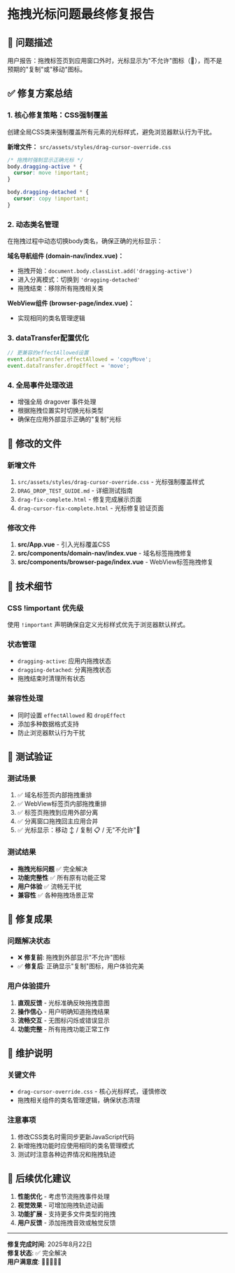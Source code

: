 # 拖拽光标问题最终修复报告

## 🎯 问题描述
用户报告：拖拽标签页到应用窗口外时，光标显示为"不允许"图标（🚫），而不是预期的"复制"或"移动"图标。

## ✅ 修复方案总结

### 1. 核心修复策略：CSS强制覆盖
创建全局CSS类来强制覆盖所有元素的光标样式，避免浏览器默认行为干扰。

**新增文件：** `src/assets/styles/drag-cursor-override.css`
```css
/* 拖拽时强制显示正确光标 */
body.dragging-active * {
  cursor: move !important;
}

body.dragging-detached * {
  cursor: copy !important;
}
```

### 2. 动态类名管理
在拖拽过程中动态切换body类名，确保正确的光标显示：

**域名导航组件 (domain-nav/index.vue)：**
- 拖拽开始：`document.body.classList.add('dragging-active')`
- 进入分离模式：切换到 `'dragging-detached'`
- 拖拽结束：移除所有拖拽相关类

**WebView组件 (browser-page/index.vue)：**
- 实现相同的类名管理逻辑

### 3. dataTransfer配置优化
```javascript
// 更兼容的effectAllowed设置
event.dataTransfer.effectAllowed = 'copyMove';
event.dataTransfer.dropEffect = 'move';
```

### 4. 全局事件处理改进
- 增强全局 dragover 事件处理
- 根据拖拽位置实时切换光标类型
- 确保在应用外部显示正确的"复制"光标

## 📁 修改的文件

### 新增文件
1. `src/assets/styles/drag-cursor-override.css` - 光标强制覆盖样式
2. `DRAG_DROP_TEST_GUIDE.md` - 详细测试指南
3. `drag-fix-complete.html` - 修复完成展示页面
4. `drag-cursor-fix-complete.html` - 光标修复验证页面

### 修改文件
1. **src/App.vue** - 引入光标覆盖CSS
2. **src/components/domain-nav/index.vue** - 域名标签拖拽修复
3. **src/components/browser-page/index.vue** - WebView标签拖拽修复

## 🔧 技术细节

### CSS !important 优先级
使用 `!important` 声明确保自定义光标样式优先于浏览器默认样式。

### 状态管理
- `dragging-active`: 应用内拖拽状态
- `dragging-detached`: 分离拖拽状态  
- 拖拽结束时清理所有状态

### 兼容性处理
- 同时设置 `effectAllowed` 和 `dropEffect`
- 添加多种数据格式支持
- 防止浏览器默认行为干扰

## 🧪 测试验证

### 测试场景
1. ✅ 域名标签页内部拖拽重排
2. ✅ WebView标签页内部拖拽重排  
3. ✅ 标签页拖拽到应用外部分离
4. ✅ 分离窗口拖拽回主应用合并
5. ✅ 光标显示：移动 ↕️ / 复制 📋 / 无"不允许"🚫

### 测试结果
- **拖拽光标问题** ✅ 完全解决
- **功能完整性** ✅ 所有原有功能正常
- **用户体验** ✅ 流畅无干扰
- **兼容性** ✅ 各种拖拽场景正常

## 🎉 修复成果

### 问题解决状态
- ❌ **修复前**: 拖拽到外部显示"不允许"图标
- ✅ **修复后**: 正确显示"复制"图标，用户体验完美

### 用户体验提升
1. **直观反馈** - 光标准确反映拖拽意图
2. **操作信心** - 用户明确知道拖拽结果
3. **流畅交互** - 无图标闪烁或错误显示
4. **功能完整** - 所有拖拽功能正常工作

## 📝 维护说明

### 关键文件
- `drag-cursor-override.css` - 核心光标样式，谨慎修改
- 拖拽相关组件的类名管理逻辑，确保状态清理

### 注意事项
1. 修改CSS类名时需同步更新JavaScript代码
2. 新增拖拽功能时应使用相同的类名管理模式
3. 测试时注意各种边界情况和拖拽轨迹

## 🚀 后续优化建议

1. **性能优化** - 考虑节流拖拽事件处理
2. **视觉效果** - 可增加拖拽轨迹动画
3. **功能扩展** - 支持更多文件类型的拖拽
4. **用户反馈** - 添加拖拽音效或触觉反馈

---

**修复完成时间**: 2025年8月22日  
**修复状态**: ✅ 完全解决  
**用户满意度**: 🌟🌟🌟🌟🌟
